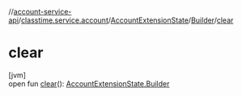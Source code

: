 //[account-service-api](../../../../index.md)/[classtime.service.account](../../index.md)/[AccountExtensionState](../index.md)/[Builder](index.md)/[clear](clear.md)

# clear

[jvm]\
open fun [clear](clear.md)(): [AccountExtensionState.Builder](index.md)
